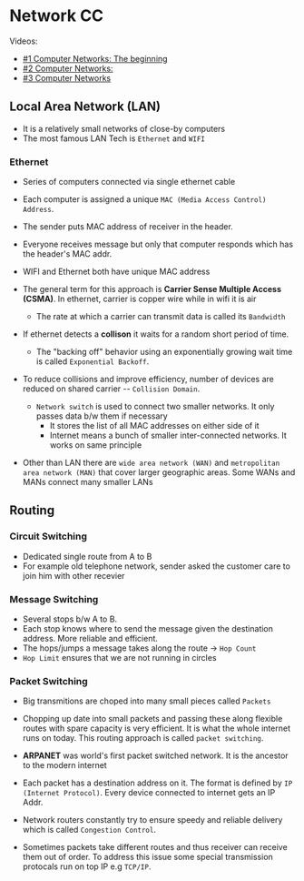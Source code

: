 # Network CC

Videos:
- [#1 Computer Networks: The beginning](https://youtu.be/3QhU9jd03a0)
- [#2 Computer Networks: ](https://youtu.be/3QhU9jd03a0)
- [#3 Computer Networks](https://youtu.be/3QhU9jd03a0)

## Local Area Network (LAN) 
 
- It is a relatively small networks of close-by computers
- The most famous LAN Tech is `Ethernet` and `WIFI`
  
### Ethernet

- Series of computers connected via single ethernet cable
- Each computer is assigned a unique `MAC (Media Access Control) Address`.
- The sender puts MAC address of receiver in the header.
- Everyone receives message but only that computer responds which has the header's MAC addr.

- WIFI and Ethernet both have unique MAC address

- The general term for this approach is **Carrier Sense Multiple Access (CSMA)**. In ethernet, carrier is copper wire while in wifi it is air
  - The rate at which a carrier can transmit data is called its `Bandwidth`
- If ethernet detects a **collison** it waits for a random short period of time. 
  - The "backing off" behavior using an exponentially growing wait time is called `Exponential Backoff`.
- To reduce collisions and improve efficiency, number of devices are reduced on shared carrier -- `Collision Domain`.
  - `Network switch` is used to connect two smaller networks. It only passes data b/w them if necessary
    - It stores the list of all MAC addresses on either side of it
    - Internet means a bunch of smaller inter-connected networks. It works on same principle

- Other than LAN there are `wide area network (WAN)` and `metropolitan area network (MAN)` that cover larger geographic areas. Some WANs and MANs connect many smaller LANs

## Routing

### Circuit Switching

- Dedicated single route from A to B
- For example old telephone network, sender asked the customer care to join him with other recevier
 
### Message Switching

- Several stops b/w A to B.
- Each stop knows where to send the message given the destination address. More reliable and efficient.
- The hops/jumps a message takes along the route -> `Hop Count`
- `Hop Limit` ensures that we are not running in circles

### Packet Switching

- Big transmitions are choped into many small pieces called `Packets`
- Chopping up date into small packets and passing these along flexible routes with spare capacity is very efficient. It is what the whole internet runs on today. This routing approach is called `packet switching`.
- **ARPANET** was world's first packet switched network. It is the ancestor to the modern internet


- Each packet has a destination address on it. The format is defined by `IP (Internet Protocol)`. Every device connected to internet gets an IP Addr.
- Network routers constantly try to ensure speedy and reliable delivery which is called `Congestion Control`.
- Sometimes packets take different routes and thus receiver can receive them out of order. To address this issue some special transmission protocals run on top IP e.g `TCP/IP`.

